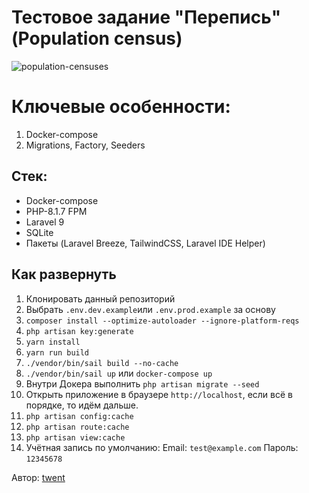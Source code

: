 # Тестовое задание "Перепись" (Population census)

![population-censuses](https://user-images.githubusercontent.com/7511983/178609114-5b5400a7-87ee-45a8-a01a-8490d2e88b3d.jpg)

# Ключевые особенности:
1) Docker-compose
2) Migrations, Factory, Seeders

## Стек:

- Docker-compose
- PHP-8.1.7 FPM
- Laravel 9
- SQLite
- Пакеты (Laravel Breeze, TailwindCSS, Laravel IDE Helper)

## Как развернуть

1) Клонировать данный репозиторий
2) Выбрать `.env.dev.example`или `.env.prod.example` за основу
3) `composer install --optimize-autoloader --ignore-platform-reqs`
4) `php artisan key:generate`
5) `yarn install`
6) `yarn run build`
7) `./vendor/bin/sail build --no-cache`
8) `./vendor/bin/sail up` или `docker-compose up`
9) Внутри Докера выполнить `php artisan migrate --seed`
10) Открыть приложение в браузере `http://localhost`, если всё в порядке, то идём дальше.
11) `php artisan config:cache`
12) `php artisan route:cache`
13) `php artisan view:cache`
14) Учётная запись по умолчанию:
    Email: `test@example.com`
    Пароль: `12345678`

Автор: [twent](https://github.com/twent)
